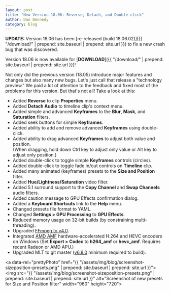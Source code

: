 ```yaml
---
layout: post
title: "New Version 18.06: Reverse, Detach, and Double-click"
author: Dan Dennedy
category: blog
---
```

**UPDATE:** Version 18.06 has been
[re-released (build 18.06.02)]({{ "/download/" | prepend: site.baseurl | prepend: site.url }})
to fix a new crash bug that was discovered.

Version 18.06 is now available for [**DOWNLOAD**]({{ "/download/" | prepend: site.baseurl | prepend: site.url }})!

Not only did the previous version (18.05) introduce major features and changes
but also many new bugs. Let's just call that release a "technology preview." We
paid a lot of attention to the feedback and fixed most of the problems for this
version. But that's not all! Take a look at this:

* Added **Reverse** to clip **Properties** menu.
* Added **Detach Audio** to timeline clip's context menu.
* Added simple and advanced **Keyframes** to the **Blur**, **Mask**, and **Saturation** filters.
* Added seek buttons for simple **Keyframes**.
* Added ability to add and remove advanced **Keyframes** using double-click.
* Added ability to drag advanced **Keyframes** to adjust both value and position.  
  (When dragging, hold down Ctrl key to adjust only value or Alt key to adjust only position.)
* Added double-click to toggle simple **Keyframes** controls (circles).
* Added double-click to toggle fade in/out controls on **Timeline** clip.
* Added many animated (keyframes) presets to the **Size and Position** filter.
* Added **Hue/Lightness/Saturation** video filter.
* Added 5.1 surround support to the **Copy Channel** and **Swap Channels** audio filters.
* Added caution message to GPU Effects confirmation dialog.
* Added a **Keyboard Shortcuts** link to the **Help** menu.
* Changed presets file format to YAML.
* Changed **Settings > GPU Processing** to **GPU Effects**.
* Reduced memory usage on 32-bit builds (by constraining multi-threading).
* Upgraded [FFmpeg to v4.0](http://ffmpeg.org/index.html#news).
* Integrated [AMD AMF](https://gpuopen.com/gaming-product/advanced-media-framework/) hardware-accelerated H.264 and HEVC encoders on Windows (Set **Export > Codec** to **h264_amf** or **hevc_amf**. Requires recent Radeon or AMD APU.)
* Upgraded MLT to git master ([v6.8.0](https://www.mltframework.org/blog/v6.8.0_released/) minimum required to build).

<a data-rel="prettyPhoto" href="{{ "/assets/img/blog/screenshot-sizeposition-presets.png" | prepend: site.baseurl | prepend: site.url }}">
<img src="{{ "/assets/img/blog/screenshot-sizeposition-presets.png" | prepend: site.baseurl | prepend: site.url }}" alt="Screenshot of new presets for Size and Position filter" width="960" height="720"></a>
